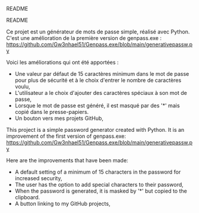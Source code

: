 README

README

Ce projet est un générateur de mots de passe simple, réalisé avec Python. 
C'est une amélioration de la première version de genpass.exe : https://github.com/Gw3nhael51/Genpass.exe/blob/main/generativepassw.py

Voici les améliorations qui ont été apportées :
  - Une valeur par défaut de 15 caractères minimum dans le mot de passe pour plus de sécurité et à le choix d'entrer le nombre de caractères voulu,
  - L'utilisateur a le choix d'ajouter des caractères spéciaux à son mot de passe,
  - Lorsque le mot de passe est généré, il est masqué par des '*' mais copié dans le presse-papiers.
  - Un bouton vers mes projets GitHub,
  

This project is a simple password generator created with Python. 
It is an improvement of the first version of genpass.exe: https://github.com/Gw3nhael51/Genpass.exe/blob/main/generativepassw.py

Here are the improvements that have been made:
  - A default setting of a minimum of 15 characters in the password for increased security,
  - The user has the option to add special characters to their password,
  - When the password is generated, it is masked by '*' but copied to the clipboard.
  - A button linking to my GitHub projects,
